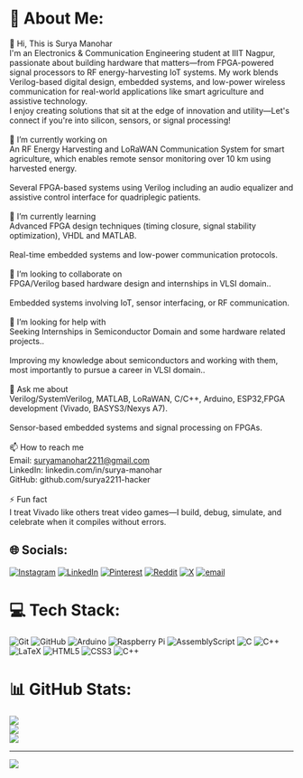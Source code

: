 # 💫 About Me:
👋 Hi, This is Surya Manohar<br>I'm an Electronics & Communication Engineering student at IIIT Nagpur, passionate about building hardware that matters—from FPGA-powered signal processors to RF energy-harvesting IoT systems. My work blends Verilog-based digital design, embedded systems, and low-power wireless communication for real-world applications like smart agriculture and assistive technology.<br>I enjoy creating solutions that sit at the edge of innovation and utility—Let's connect if you're into silicon, sensors, or signal processing!<br><br>🔭 I’m currently working on<br>An RF Energy Harvesting and LoRaWAN Communication System for smart agriculture, which enables remote sensor monitoring over 10 km using harvested energy.<br><br>Several FPGA-based systems using Verilog including an audio equalizer and assistive control interface for quadriplegic patients.<br><br>🌱 I’m currently learning<br>Advanced FPGA design techniques (timing closure, signal stability optimization), VHDL and MATLAB.<br><br>Real-time embedded systems and low-power communication protocols.<br><br>👯 I’m looking to collaborate on<br>FPGA/Verilog based hardware design and internships in VLSI domain..<br><br>Embedded systems involving IoT, sensor interfacing, or RF communication.<br><br>🤔 I’m looking for help with<br>Seeking Internships in Semiconductor Domain and some hardware related projects..<br><br>Improving my knowledge about semiconductors and working with them, most importantly to pursue a career in VLSI domain..<br><br>💬 Ask me about<br>Verilog/SystemVerilog, MATLAB, LoRaWAN, C/C++, Arduino, ESP32,FPGA development (Vivado, BASYS3/Nexys A7).<br><br>Sensor-based embedded systems and signal processing on FPGAs.<br><br>📫 How to reach me<br>Email: suryamanohar2211@gmail.com<br>LinkedIn: linkedin.com/in/surya-manohar<br>GitHub: github.com/surya2211-hacker<br><br>⚡ Fun fact<br>I treat Vivado like others treat video games—I build, debug, simulate, and celebrate when it compiles without errors.


## 🌐 Socials:
[![Instagram](https://img.shields.io/badge/Instagram-%23E4405F.svg?logo=Instagram&logoColor=white)](https://instagram.com/@suryaa.exe_) [![LinkedIn](https://img.shields.io/badge/LinkedIn-%230077B5.svg?logo=linkedin&logoColor=white)](https://linkedin.com/in/surya-manohar) [![Pinterest](https://img.shields.io/badge/Pinterest-%23E60023.svg?logo=Pinterest&logoColor=white)](https://pinterest.com/suryamanohar2211) [![Reddit](https://img.shields.io/badge/Reddit-%23FF4500.svg?logo=Reddit&logoColor=white)](https://reddit.com/user/surya_manohar2211) [![X](https://img.shields.io/badge/X-black.svg?logo=X&logoColor=white)](https://x.com/@2211surya) [![email](https://img.shields.io/badge/Email-D14836?logo=gmail&logoColor=white)](mailto:suryamanohar2211@gmail.com) 

# 💻 Tech Stack:
![Git](https://img.shields.io/badge/git-%23F05033.svg?style=for-the-badge&logo=git&logoColor=white) ![GitHub](https://img.shields.io/badge/github-%23121011.svg?style=for-the-badge&logo=github&logoColor=white) ![Arduino](https://img.shields.io/badge/-Arduino-00979D?style=for-the-badge&logo=Arduino&logoColor=white) ![Raspberry Pi](https://img.shields.io/badge/-Raspberry_Pi-C51A4A?style=for-the-badge&logo=Raspberry-Pi) ![AssemblyScript](https://img.shields.io/badge/assembly%20script-%23000000.svg?style=for-the-badge&logo=assemblyscript&logoColor=white) ![C](https://img.shields.io/badge/c-%2300599C.svg?style=for-the-badge&logo=c&logoColor=white) ![C++](https://img.shields.io/badge/c++-%2300599C.svg?style=for-the-badge&logo=c%2B%2B&logoColor=white) ![LaTeX](https://img.shields.io/badge/latex-%23008080.svg?style=for-the-badge&logo=latex&logoColor=white) ![HTML5](https://img.shields.io/badge/html5-%23E34F26.svg?style=for-the-badge&logo=html5&logoColor=white) ![CSS3](https://img.shields.io/badge/css3-%231572B6.svg?style=for-the-badge&logo=css3&logoColor=white) ![C++](https://img.shields.io/badge/c++-%2300599C.svg?style=for-the-badge&logo=c%2B%2B&logoColor=white)
# 📊 GitHub Stats:
![](https://github-readme-stats.vercel.app/api?username=surya2211-hacker&theme=github_dark&hide_border=true&include_all_commits=true&count_private=true)<br/>
![](https://nirzak-streak-stats.vercel.app/?user=surya2211-hacker&theme=github_dark&hide_border=true)<br/>
![](https://github-readme-stats.vercel.app/api/top-langs/?username=surya2211-hacker&theme=github_dark&hide_border=true&include_all_commits=true&count_private=true&layout=compact)

---
[![](https://visitcount.itsvg.in/api?id=surya2211-hacker&icon=0&color=0)](https://visitcount.itsvg.in)

<!-- Proudly created with GPRM ( https://gprm.itsvg.in ) -->
